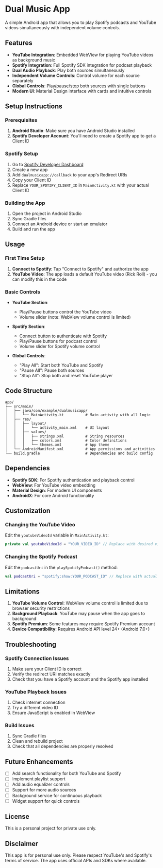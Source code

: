 # Dual Music App

A simple Android app that allows you to play Spotify podcasts and YouTube videos simultaneously with independent volume controls.

## Features

- **YouTube Integration**: Embedded WebView for playing YouTube videos as background music
- **Spotify Integration**: Full Spotify SDK integration for podcast playback
- **Dual Audio Playback**: Play both sources simultaneously
- **Independent Volume Controls**: Control volume for each source separately
- **Global Controls**: Play/pause/stop both sources with single buttons
- **Modern UI**: Material Design interface with cards and intuitive controls

## Setup Instructions

### Prerequisites

1. **Android Studio**: Make sure you have Android Studio installed
2. **Spotify Developer Account**: You'll need to create a Spotify app to get a Client ID

### Spotify Setup

1. Go to [Spotify Developer Dashboard](https://developer.spotify.com/dashboard)
2. Create a new app
3. Add `dualmusicapp://callback` to your app's Redirect URIs
4. Copy your Client ID
5. Replace `YOUR_SPOTIFY_CLIENT_ID` in `MainActivity.kt` with your actual Client ID

### Building the App

1. Open the project in Android Studio
2. Sync Gradle files
3. Connect an Android device or start an emulator
4. Build and run the app

## Usage

### First Time Setup

1. **Connect to Spotify**: Tap "Connect to Spotify" and authorize the app
2. **YouTube Video**: The app loads a default YouTube video (Rick Roll) - you can modify this in the code

### Basic Controls

- **YouTube Section**:
  - Play/Pause buttons control the YouTube video
  - Volume slider (note: WebView volume control is limited)
  
- **Spotify Section**:
  - Connect button to authenticate with Spotify
  - Play/Pause buttons for podcast control
  - Volume slider for Spotify volume control
  
- **Global Controls**:
  - "Play All": Start both YouTube and Spotify
  - "Pause All": Pause both sources
  - "Stop All": Stop both and reset YouTube player

## Code Structure

```
app/
├── src/main/
│   ├── java/com/example/dualmusicapp/
│   │   └── MainActivity.kt          # Main activity with all logic
│   ├── res/
│   │   ├── layout/
│   │   │   └── activity_main.xml    # UI layout
│   │   ├── values/
│   │   │   ├── strings.xml          # String resources
│   │   │   ├── colors.xml           # Color definitions
│   │   │   └── themes.xml           # App theme
│   └── AndroidManifest.xml          # App permissions and activities
└── build.gradle                     # Dependencies and build config
```

## Dependencies

- **Spotify SDK**: For Spotify authentication and playback control
- **WebView**: For YouTube video embedding
- **Material Design**: For modern UI components
- **AndroidX**: For core Android functionality

## Customization

### Changing the YouTube Video

Edit the `youtubeVideoId` variable in `MainActivity.kt`:

```kotlin
private val youtubeVideoId = "YOUR_VIDEO_ID" // Replace with desired video ID
```

### Changing the Spotify Podcast

Edit the `podcastUri` in the `playSpotifyPodcast()` method:

```kotlin
val podcastUri = "spotify:show:YOUR_PODCAST_ID" // Replace with actual podcast URI
```

## Limitations

1. **YouTube Volume Control**: WebView volume control is limited due to browser security restrictions
2. **Background Playback**: YouTube may pause when the app goes to background
3. **Spotify Premium**: Some features may require Spotify Premium account
4. **Device Compatibility**: Requires Android API level 24+ (Android 7.0+)

## Troubleshooting

### Spotify Connection Issues

1. Make sure your Client ID is correct
2. Verify the redirect URI matches exactly
3. Check that you have a Spotify account and the Spotify app installed

### YouTube Playback Issues

1. Check internet connection
2. Try a different video ID
3. Ensure JavaScript is enabled in WebView

### Build Issues

1. Sync Gradle files
2. Clean and rebuild project
3. Check that all dependencies are properly resolved

## Future Enhancements

- [ ] Add search functionality for both YouTube and Spotify
- [ ] Implement playlist support
- [ ] Add audio equalizer controls
- [ ] Support for more audio sources
- [ ] Background service for continuous playback
- [ ] Widget support for quick controls

## License

This is a personal project for private use only.

## Disclaimer

This app is for personal use only. Please respect YouTube's and Spotify's terms of service. The app uses official APIs and SDKs where available. 